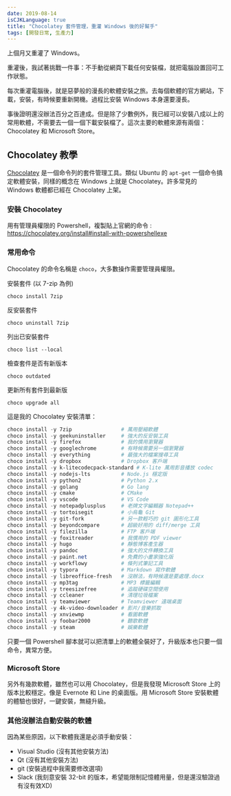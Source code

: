 ```yaml
---
date: 2019-08-14
isCJKLanguage: true
title: "Chocolatey 套件管理，重灌 Windows 後的好幫手"
tags: [開發日常, 生產力]
---
```


上個月又重灌了 Windows。

重灌後，我試著挑戰一件事：不手動從網頁下載任何安裝檔，就把電腦設置回可工作狀態。

每次重灌電腦後，就是惡夢般的漫長的軟體安裝之旅。去每個軟體的官方網站，下載，安裝，有時候要重新開機。過程比安裝 Windows 本身還要漫長。

事後證明還沒辦法百分之百達成。但是除了少數例外，我已經可以安裝八成以上的常用軟體，不需要去一個一個下載安裝檔了。這次主要的軟體來源有兩個：Chocolatey 和 Microsoft Store。

## Chocolatey 教學

[Chocolatey][choco] 是一個命令列的套件管理工具。類似 Ubuntu 的 `apt-get` 一個命令搞定軟體安裝，同樣的概念在 Windows 上就是 Chocolatey。許多常見的 Windows 軟體都已經在 Chocolatey 上架。

[choco]: https://chocolatey.org/ "Chocolatey Official Website"

### 安裝 Chocolatey

用有管理員權限的 Powershell，複製貼上官網的命令 :<br/>
<https://chocolatey.org/install#install-with-powershellexe>

### 常用命令

Chocolatey 的命令名稱是 `choco`，大多數操作需要管理員權限。

安裝套件 (以 7-zip 為例)
```
choco install 7zip
```

反安裝套件
```
choco uninstall 7zip
```

列出已安裝套件
```
choco list --local
```

檢查套件是否有新版本
```
choco outdated
```

更新所有套件到最新版
```
choco upgrade all
```

這是我的 Chocolatey 安裝清單：
```powershell
choco install -y 7zip                # 萬用壓縮軟體
choco install -y geekuninstaller     # 強大的反安裝工具
choco install -y firefox             # 我的慣用瀏覽器
choco install -y googlechrome        # 有時候需要另一個瀏覽器
choco install -y everything          # 最強大的檔案搜尋工具
choco install -y dropbox             # Dropbox 客戶端
choco install -y k-litecodecpack-standard # K-lite 萬用影音播放 codec
choco install -y nodejs-lts          # Node.js 穩定版
choco install -y python2             # Python 2.x
choco install -y golang              # Go lang
choco install -y cmake               # CMake
choco install -y vscode              # VS Code
choco install -y notepadplusplus     # 老牌文字編輯器 Notepad++
choco install -y tortoisegit         # 小烏龜 Git
choco install -y git-fork            # 另一款輕巧的 git 圖形化工具
choco install -y beyondcompare       # 超級好用的 diff/merge 工具
choco install -y filezilla           # FTP 客戶端
choco install -y foxitreader         # 我慣用的 PDF viewer
choco install -y hugo                # 靜態博客產生器
choco install -y pandoc              # 強大的文件轉換工具
choco install -y paint.net           # 免費的小畫家強化版
choco install -y workflowy           # 條列式筆記工具
choco install -y typora              # Markdown 寫作軟體
choco install -y libreoffice-fresh   # 沒辦法，有時候還是要處理.docx
choco install -y mp3tag              # MP3 標籤編輯
choco install -y treesizefree        # 追蹤硬碟空間使用
choco install -y ccleaner            # 清理垃圾檔案
choco install -y teamviewer          # Teamviewer 遠端桌面
choco install -y 4k-video-downloader # 影片/音樂抓取
choco install -y xnviewmp            # 看圖軟體
choco install -y foobar2000          # 聽歌軟體
choco install -y steam               # 娛樂軟體
```

只要一個 Powershell 腳本就可以把清單上的軟體全裝好了，升級版本也只要一個命令，異常方便。

### Microsoft Store

另外有幾款軟體，雖然也可以用 Chocolatey，但是我發現 Microsoft Store 上的版本比較穩定。像是 Evernote 和 Line 的桌面版。用 Microsoft Store 安裝軟體的體驗也很好，一鍵安裝，無縫升級。

### 其他沒辦法自動安裝的軟體

因為某些原因，以下軟體我還是必須手動安裝：

- Visual Studio (沒有其他安裝方法)
- Qt (沒有其他安裝方法)
- git (安裝過程中我需要修改選項)
- Slack (我刻意安裝 32-bit 的版本，希望能限制記憶體用量，但是還沒驗證過有沒有效XD)
